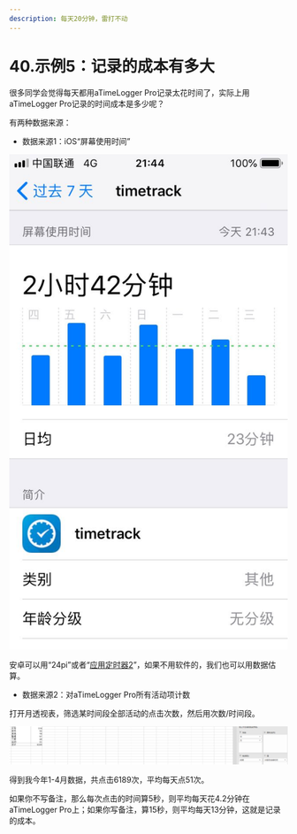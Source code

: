 ```yaml
---
description: 每天20分钟，雷打不动
---
```


# 40.示例5：记录的成本有多大

很多同学会觉得每天都用aTimeLogger Pro记录太花时间了，实际上用aTimeLogger Pro记录的时间成本是多少呢？

有两种数据来源：

* 数据来源1：iOS“屏幕使用时间”

![](<../.gitbook/assets/图片 (121).png>)

安卓可以用“24pi”或者“[应用定时器2](https://apkpure.com/cn/app-timer-mini-2/info.kfsoft.android.AppTimer2)”，如果不用软件的，我们也可以用数据估算。

* 数据来源2：对aTimeLogger Pro所有活动项计数

打开月透视表，筛选某时间段全部活动的点击次数，然后用次数/时间段。

![](<../.gitbook/assets/图片 (122).png>)

得到我今年1-4月数据，共点击6189次，平均每天点51次。

如果你不写备注，那么每次点击的时间算5秒，则平均每天花4.2分钟在aTimeLogger Pro上；如果你写备注，算15秒，则平均每天13分钟，这就是记录的成本。
